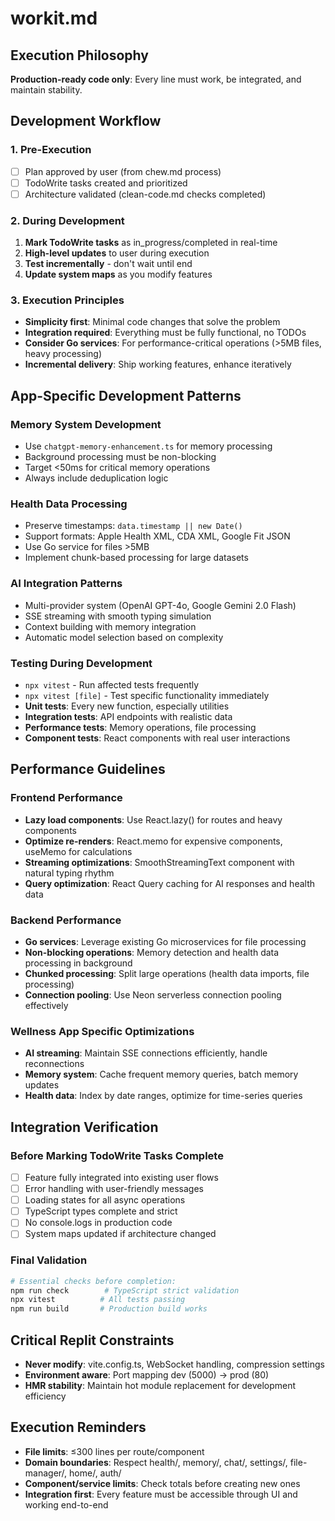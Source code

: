 # workit.md

## Execution Philosophy
**Production-ready code only**: Every line must work, be integrated, and maintain stability.

## Development Workflow

### 1. Pre-Execution
- [ ] Plan approved by user (from chew.md process)
- [ ] TodoWrite tasks created and prioritized
- [ ] Architecture validated (clean-code.md checks completed)

### 2. During Development
1. **Mark TodoWrite tasks** as in_progress/completed in real-time
2. **High-level updates** to user during execution
3. **Test incrementally** - don't wait until end
4. **Update system maps** as you modify features

### 3. Execution Principles
- **Simplicity first**: Minimal code changes that solve the problem
- **Integration required**: Everything must be fully functional, no TODOs
- **Consider Go services**: For performance-critical operations (>5MB files, heavy processing)
- **Incremental delivery**: Ship working features, enhance iteratively

## App-Specific Development Patterns

### Memory System Development
- Use `chatgpt-memory-enhancement.ts` for memory processing
- Background processing must be non-blocking
- Target <50ms for critical memory operations
- Always include deduplication logic

### Health Data Processing
- Preserve timestamps: `data.timestamp || new Date()`
- Support formats: Apple Health XML, CDA XML, Google Fit JSON
- Use Go service for files >5MB
- Implement chunk-based processing for large datasets

### AI Integration Patterns
- Multi-provider system (OpenAI GPT-4o, Google Gemini 2.0 Flash)
- SSE streaming with smooth typing simulation
- Context building with memory integration
- Automatic model selection based on complexity

### Testing During Development
- `npx vitest` - Run affected tests frequently
- `npx vitest [file]` - Test specific functionality immediately
- **Unit tests**: Every new function, especially utilities
- **Integration tests**: API endpoints with realistic data
- **Performance tests**: Memory operations, file processing
- **Component tests**: React components with real user interactions

## Performance Guidelines

### Frontend Performance
- **Lazy load components**: Use React.lazy() for routes and heavy components
- **Optimize re-renders**: React.memo for expensive components, useMemo for calculations
- **Streaming optimizations**: SmoothStreamingText component with natural typing rhythm
- **Query optimization**: React Query caching for AI responses and health data

### Backend Performance  
- **Go services**: Leverage existing Go microservices for file processing
- **Non-blocking operations**: Memory detection and health data processing in background
- **Chunked processing**: Split large operations (health data imports, file processing)
- **Connection pooling**: Use Neon serverless connection pooling effectively

### Wellness App Specific Optimizations
- **AI streaming**: Maintain SSE connections efficiently, handle reconnections
- **Memory system**: Cache frequent memory queries, batch memory updates
- **Health data**: Index by date ranges, optimize for time-series queries

## Integration Verification

### Before Marking TodoWrite Tasks Complete
- [ ] Feature fully integrated into existing user flows
- [ ] Error handling with user-friendly messages
- [ ] Loading states for all async operations
- [ ] TypeScript types complete and strict
- [ ] No console.logs in production code
- [ ] System maps updated if architecture changed

### Final Validation
```bash
# Essential checks before completion:
npm run check        # TypeScript strict validation
npx vitest          # All tests passing
npm run build       # Production build works
```

## Critical Replit Constraints
- **Never modify**: vite.config.ts, WebSocket handling, compression settings
- **Environment aware**: Port mapping dev (5000) → prod (80)
- **HMR stability**: Maintain hot module replacement for development efficiency

## Execution Reminders
- **File limits**: ≤300 lines per route/component
- **Domain boundaries**: Respect health/, memory/, chat/, settings/, file-manager/, home/, auth/
- **Component/service limits**: Check totals before creating new ones
- **Integration first**: Every feature must be accessible through UI and working end-to-end